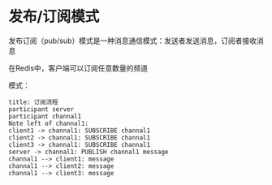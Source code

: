 # 发布/订阅模式

发布订阅（pub/sub）模式是一种消息通信模式：发送者发送消息，订阅者接收消息

在Redis中，客户端可以订阅任意数量的频道

模式：

```sequence
title: 订阅流程
participant server
participant channal1
Note left of channal1: 
client1 -> channal1: SUBSCRIBE channal1
client2 -> channal1: SUBSCRIBE channal1
client3 -> channal1: SUBSCRIBE channal1
server -> channal1: PUBLISH channal1 message
channal1 --> client1: message
channal1 --> client2: message
channal1 --> client3: message
```

